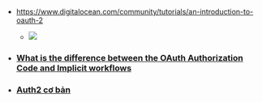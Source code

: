 - https://www.digitalocean.com/community/tutorials/an-introduction-to-oauth-2
  - ![](https://assets.digitalocean.com/articles/oauth/auth_code_flow.png)
  

- ### [What is the difference between the OAuth Authorization Code and Implicit workflows](https://stackoverflow.com/questions/16321455/what-is-the-difference-between-the-oauth-authorization-code-and-implicit-workflo)
  
- ### [Auth2 cơ bản](https://kipalog.com/posts/Tro-lai-co-ban--Oauth-2)